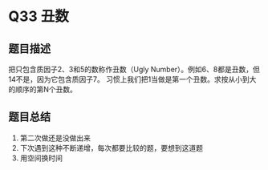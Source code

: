 # Q33 丑数

## 题目描述
把只包含质因子2、3和5的数称作丑数（Ugly Number）。例如6、8都是丑数，但14不是，因为它包含质因子7。 习惯上我们把1当做是第一个丑数。求按从小到大的顺序的第N个丑数。

## 题目总结
1. 第二次做还是没做出来
2. 下次遇到这种不断递增，每次都要比较的题，要想到这道题
3. 用空间换时间

